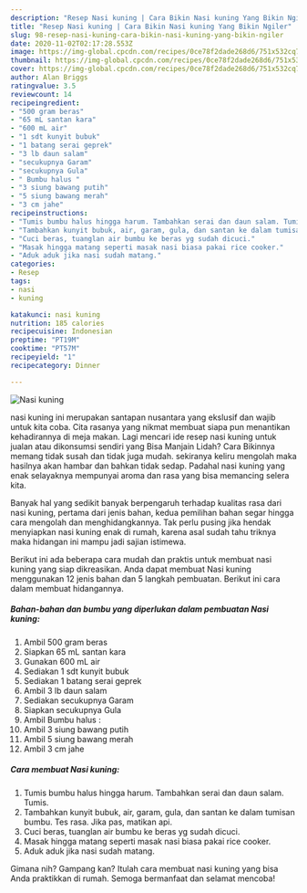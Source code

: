 ```yaml
---
description: "Resep Nasi kuning | Cara Bikin Nasi kuning Yang Bikin Ngiler"
title: "Resep Nasi kuning | Cara Bikin Nasi kuning Yang Bikin Ngiler"
slug: 98-resep-nasi-kuning-cara-bikin-nasi-kuning-yang-bikin-ngiler
date: 2020-11-02T02:17:28.553Z
image: https://img-global.cpcdn.com/recipes/0ce78f2dade268d6/751x532cq70/nasi-kuning-foto-resep-utama.jpg
thumbnail: https://img-global.cpcdn.com/recipes/0ce78f2dade268d6/751x532cq70/nasi-kuning-foto-resep-utama.jpg
cover: https://img-global.cpcdn.com/recipes/0ce78f2dade268d6/751x532cq70/nasi-kuning-foto-resep-utama.jpg
author: Alan Briggs
ratingvalue: 3.5
reviewcount: 14
recipeingredient:
- "500 gram beras"
- "65 mL santan kara"
- "600 mL air"
- "1 sdt kunyit bubuk"
- "1 batang serai geprek"
- "3 lb daun salam"
- "secukupnya Garam"
- "secukupnya Gula"
- " Bumbu halus "
- "3 siung bawang putih"
- "5 siung bawang merah"
- "3 cm jahe"
recipeinstructions:
- "Tumis bumbu halus hingga harum. Tambahkan serai dan daun salam. Tumis."
- "Tambahkan kunyit bubuk, air, garam, gula, dan santan ke dalam tumisan bumbu. Tes rasa. Jika pas, matikan api."
- "Cuci beras, tuanglan air bumbu ke beras yg sudah dicuci."
- "Masak hingga matang seperti masak nasi biasa pakai rice cooker."
- "Aduk aduk jika nasi sudah matang."
categories:
- Resep
tags:
- nasi
- kuning

katakunci: nasi kuning 
nutrition: 185 calories
recipecuisine: Indonesian
preptime: "PT19M"
cooktime: "PT57M"
recipeyield: "1"
recipecategory: Dinner

---
```



![Nasi kuning](https://img-global.cpcdn.com/recipes/0ce78f2dade268d6/751x532cq70/nasi-kuning-foto-resep-utama.jpg)


nasi kuning ini merupakan santapan nusantara yang ekslusif dan wajib untuk kita coba. Cita rasanya yang nikmat membuat siapa pun menantikan kehadirannya di meja makan.
Lagi mencari ide resep nasi kuning untuk jualan atau dikonsumsi sendiri yang Bisa Manjain Lidah? Cara Bikinnya memang tidak susah dan tidak juga mudah. sekiranya keliru mengolah maka hasilnya akan hambar dan bahkan tidak sedap. Padahal nasi kuning yang enak selayaknya mempunyai aroma dan rasa yang bisa memancing selera kita.



Banyak hal yang sedikit banyak berpengaruh terhadap kualitas rasa dari nasi kuning, pertama dari jenis bahan, kedua pemilihan bahan segar hingga cara mengolah dan menghidangkannya. Tak perlu pusing jika hendak menyiapkan nasi kuning enak di rumah, karena asal sudah tahu triknya maka hidangan ini mampu jadi sajian istimewa.


Berikut ini ada beberapa cara mudah dan praktis untuk membuat nasi kuning yang siap dikreasikan. Anda dapat membuat Nasi kuning menggunakan 12 jenis bahan dan 5 langkah pembuatan. Berikut ini cara dalam membuat hidangannya.

<!--inarticleads1-->

##### Bahan-bahan dan bumbu yang diperlukan dalam pembuatan Nasi kuning:

1. Ambil 500 gram beras
1. Siapkan 65 mL santan kara
1. Gunakan 600 mL air
1. Sediakan 1 sdt kunyit bubuk
1. Sediakan 1 batang serai geprek
1. Ambil 3 lb daun salam
1. Sediakan secukupnya Garam
1. Siapkan secukupnya Gula
1. Ambil  Bumbu halus :
1. Ambil 3 siung bawang putih
1. Ambil 5 siung bawang merah
1. Ambil 3 cm jahe




<!--inarticleads2-->

##### Cara membuat Nasi kuning:

1. Tumis bumbu halus hingga harum. Tambahkan serai dan daun salam. Tumis.
1. Tambahkan kunyit bubuk, air, garam, gula, dan santan ke dalam tumisan bumbu. Tes rasa. Jika pas, matikan api.
1. Cuci beras, tuanglan air bumbu ke beras yg sudah dicuci.
1. Masak hingga matang seperti masak nasi biasa pakai rice cooker.
1. Aduk aduk jika nasi sudah matang.




Gimana nih? Gampang kan? Itulah cara membuat nasi kuning yang bisa Anda praktikkan di rumah. Semoga bermanfaat dan selamat mencoba!
